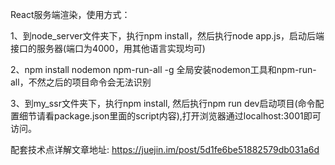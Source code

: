   React服务端渲染，使用方式：
  
  1、到node_server文件夹下，执行npm install，然后执行node app.js，启动后端接口的服务器(端口为4000，用其他语言实现均可)
  
  2、npm install nodemon npm-run-all -g 全局安装nodemon工具和npm-run-all，不然之后的项目命令会无法识别 
  
  3、到my_ssr文件夹下，执行npm install, 然后执行npm run dev启动项目(命令配置细节请看package.json里面的script内容),打开浏览器通过localhost:3001即可访问。
  
  配套技术点详解文章地址:
  https://juejin.im/post/5d1fe6be51882579db031a6d
